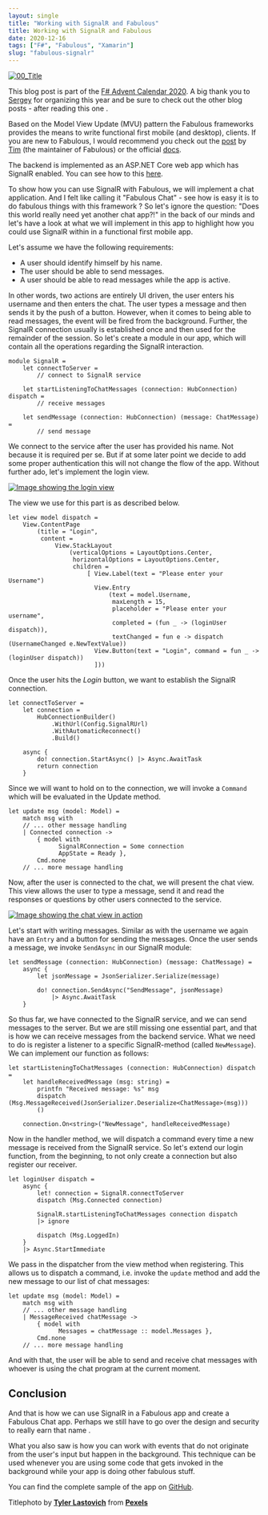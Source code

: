 ```yaml
---
layout: single
title: "Working with SignalR and Fabulous"
title: Working with SignalR and Fabulous
date: 2020-12-16
tags: ["F#", "Fabulous", "Xamarin"]
slug: "fabulous-signalr"
---
```


[![00_Title](https://mallibone.com/posts/files/cb40190b-4067-4a64-abdd-e9eed5239514.jpg "00_Title")](https://mallibone.com/posts/files/7cba682c-d343-40d8-857f-e4e6be2ac4e5.jpg)

This blog post is part of the [F# Advent Calendar 2020](https://sergeytihon.com/2020/10/22/f-advent-calendar-in-english-2020/). A big thank you to [Sergey](https://twitter.com/sergey_tihon) for organizing this year and be sure to check out the other blog posts - after reading this one .

Based on the Model View Update (MVU) pattern the Fabulous frameworks provides the means to write functional first mobile (and desktop), clients. If you are new to Fabulous, I would recommend you check out the [post](https://timothelariviere.com/2019/12/21/how-to-become-a-fabulous-developer/) by [Tim](https://twitter.com/Tim_Lariviere) (the maintainer of Fabulous) or the official [docs](https://github.com/fsprojects/Fabulous).

The backend is implemented as an ASP.NET Core web app which has SignalR enabled. You can see how to this [here](https://docs.microsoft.com/en-us/aspnet/core/signalr/introduction?view=aspnetcore-5.0).

To show how you can use SignalR with Fabulous, we will implement a chat application. And I felt like calling it "Fabulous Chat" - see how is easy it is to do fabulous things with this framework ? So let's ignore the question: "Does this world really need yet another chat app?!" in the back of our minds and let's have a look at what we will implement in this app to highlight how you could use SignalR within in a functional first mobile app.

Let's assume we have the following requirements:

- A user should identify himself by his name.
- The user should be able to send messages.
- A user should be able to read messages while the app is active.


In other words, two actions are entirely UI driven, the user enters his username and then enters the chat. The user types a message and then sends it by the push of a button. However, when it comes to being able to read messages, the event will be fired from the background. Further, the SignalR connection usually is established once and then used for the remainder of the session. So let's create a module in our app, which will contain all the operations regarding the SignalR interaction.


    module SignalR =
        let connectToServer =
            // connect to SignalR service
    
        let startListeningToChatMessages (connection: HubConnection) dispatch =
            // receive messages
    
        let sendMessage (connection: HubConnection) (message: ChatMessage) =
            // send message


We connect to the service after the user has provided his name. Not because it is required per se. But if at some later point we decide to add some proper authentication this will not change the flow of the app. Without further ado, let's implement the login view.

[![Image showing the login view](https://mallibone.com/posts/files/da072851-7565-45ef-90f6-582a06dba440.png "00_Login")](https://mallibone.com/posts/files/378e89d0-ef8e-41fc-9adc-5a748026b3fd.png)

The view we use for this part is as described below.


    let view model dispatch =
        View.ContentPage
            (title = "Login",
             content =
                 View.StackLayout
                     (verticalOptions = LayoutOptions.Center,
                      horizontalOptions = LayoutOptions.Center,
                      children =
                          [ View.Label(text = "Please enter your Username")
                            View.Entry
                                (text = model.Username,
                                 maxLength = 15,
                                 placeholder = "Please enter your username",
                                 completed = (fun _ -> (loginUser dispatch)),
                                 textChanged = fun e -> dispatch (UsernameChanged e.NewTextValue))
                            View.Button(text = "Login", command = fun _ -> (loginUser dispatch))
                            ]))


Once the user hits the *Login* button, we want to establish the SignalR connection.


    let connectToServer =
        let connection =
            HubConnectionBuilder()
                .WithUrl(Config.SignalRUrl)
                .WithAutomaticReconnect()
                .Build()
    
        async {
            do! connection.StartAsync() |> Async.AwaitTask
            return connection
        }


Since we will want to hold on to the connection, we will invoke a `Command` which will be evaluated in the Update method.


    let update msg (model: Model) =
        match msg with
        // ... other message handling
        | Connected connection ->
            { model with
                  SignalRConnection = Some connection
                  AppState = Ready },
            Cmd.none
        // ... more message handling


Now, after the user is connected to the chat, we will present the chat view. This view allows the user to type a message, send it and read the responses or questions by other users connected to the service.

[![Image showing the chat view in action](https://mallibone.com/posts/files/ede82d45-3b3d-462c-8b2b-39b7aec24fa1.png "01_Chat")](https://mallibone.com/posts/files/821ba9bd-000a-4626-ac22-e6b5a8bf7ded.png)

Let's start with writing messages. Similar as with the username we again have an `Entry` and a button for sending the messages. Once the user sends a message, we invoke `SendAsync` in our SignalR module:


    let sendMessage (connection: HubConnection) (message: ChatMessage) =
        async {
            let jsonMessage = JsonSerializer.Serialize(message)
    
            do! connection.SendAsync("SendMessage", jsonMessage)
                |> Async.AwaitTask
        }


So thus far, we have connected to the SignalR service, and we can send messages to the server. But we are still missing one essential part, and that is how we can receive messages from the backend service. What we need to do is register a listener to a specific SignalR-method (called `NewMessage`). We can implement our function as follows:


    let startListeningToChatMessages (connection: HubConnection) dispatch =
        let handleReceivedMessage (msg: string) =
            printfn "Received message: %s" msg
            dispatch (Msg.MessageReceived(JsonSerializer.Deserialize<ChatMessage>(msg)))
            ()
    
        connection.On<string>("NewMessage", handleReceivedMessage)


Now in the handler method, we will dispatch a command every time a new message is received from the SignalR service. So let's extend our login function, from the beginning, to not only create a connection but also register our receiver.


    let loginUser dispatch =
        async {
            let! connection = SignalR.connectToServer
            dispatch (Msg.Connected connection)
    
            SignalR.startListeningToChatMessages connection dispatch
            |> ignore
    
            dispatch (Msg.LoggedIn)
        }
        |> Async.StartImmediate


We pass in the dispatcher from the view method when registering. This allows us to dispatch a command, i.e. invoke the `update` method and add the new message to our list of chat messages:


    let update msg (model: Model) =
        match msg with
        // ... other message handling
        | MessageReceived chatMessage ->
            { model with
                  Messages = chatMessage :: model.Messages },
            Cmd.none
        // ... more message handling


And with that, the user will be able to send and receive chat messages with whoever is using the chat program at the current moment.

## Conclusion

And that is how we can use SignalR in a Fabulous app and create a Fabulous Chat app. Perhaps we still have to go over the design and security to really earn that name .

What you also saw is how you can work with events that do not originate from the user's input but happen in the background. This technique can be used whenever you are using some code that gets invoked in the background while your app is doing other fabulous stuff.

You can find the complete sample of the app on [GitHub](https://github.com/mallibone/FabulousChat/tree/v1.0).

Titlephoto by **[Tyler Lastovich](https://www.pexels.com/@lastly?utm_content=attributionCopyText&amp;utm_medium=referral&amp;utm_source=pexels)** from **[Pexels](https://www.pexels.com/photo/black-iphone-7-on-brown-table-699122/?utm_content=attributionCopyText&amp;utm_medium=referral&amp;utm_source=pexels)**
